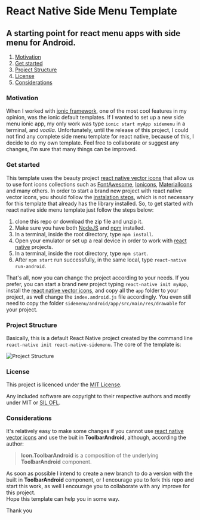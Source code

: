 # React Native Side Menu Template

## A starting point for react menu apps with side menu for Android.

1. [Motivation](#motivation)
2. [Get started](#get-started)
3. [Project Structure](#project-structure)
4. [License](#license)
5. [Considerations](#considerations)

### Motivation

When I worked with [ionic framework](https://ionicframework.com/), one of the most cool features in my opinion, was the ionic default templates. If I wanted to set up a new side menu ionic app, my only work was type `ionic start myApp sidemenu` in a terminal, and _voalla_. Unfortunately, until the release of this project, I could not find any complete side menu template for react native, because of this, I decide to do my own template. Feel free to collaborate or suggest any changes, I'm sure that many things can be improved.

### Get started

This template uses the beauty project [react native vector icons][vectorIcons] that allow us to use font icons collections such as [FontAwesome][fontAwesome], [Ionicons][ionicons], [MaterialIcons][materialIcons] and many others. In order to start a brand new project with react native vector icons, you should follow the [instalation steps](https://github.com/oblador/react-native-vector-icons#installation), which is not necessary for this template that already has the library installed. So, to get started with react native side menu template just follow the steps below:

1. clone this repo or download the zip file and unzip it.
2. Make sure you have both [NodeJS][node] and [npm][npm] installed.
3. In a terminal, inside the root directory, type `npm install`.
4. Open your emulator or set up a real device in order to work with [react native][reactNative] projects.
5. In a terminal, inside the root directory, type `npm start`.
6. After `npm start` run successfully, in the same local, type `react-native run-android`.

That's all, now you can change the project according to your needs. If you prefer, you can start a brand new project typing `react-native init myApp`, install the [react native vector icons][vectorIcons], and copy all the `app` folder to your project, as well change the `index.android.js` file accordingly. You even still need to copy the folder `sidemenu/android/app/src/main/res/drawable` for your project.

### Project Structure
Basically, this is a default React Native project created by the command line `react-native init react-native-sidemenu`. The core of the template is:

![Project Structure](https://drive.google.com/open?id=0B3PNbwUWlE6geVU3SkVYclMtWUE)

### License
This project is licenced under the [MIT License][mit].

Any included software are copyright to their respective authors and mostly under MIT or [SIL OFL][silOfl].

### Considerations
It's relatively easy to make some changes if you cannot use [react native vector icons][vectorIcons] and use the buit in **ToolbarAndroid**, although, according the author:
> **Icon.ToolbarAndroid** is a composition of the underlying **ToolbarAndroid** component.

As soon as possible I intend to create a new branch to do a version with the built in **ToolbarAndroid** component, or I encourage you to fork this repo and start this work, as well I encourage you to collaborate with any improve for this project.  
Hope this template can help you in some way.

Thank you

[reactNative]: https://facebook.github.io/react-native/
[vectorIcons]: https://github.com/oblador/react-native-vector-icons
[fontAwesome]: http://fortawesome.github.io/Font-Awesome/icons/
[ionicons]: http://ionicframework.com/docs/v2/ionicons/
[materialIcons]: https://www.google.com/design/icons/
[node]: https://nodejs.org/en/
[npm]: https://www.npmjs.com/
[mit]: http://opensource.org/licenses/mit-license.html
[silOfl]: http://scripts.sil.org/OFL
